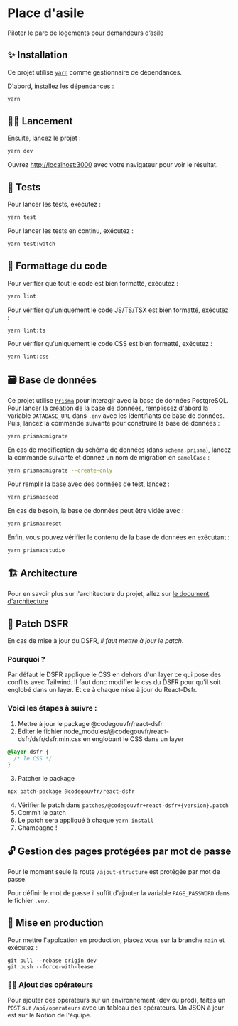 # Place d'asile

Piloter le parc de logements pour demandeurs d’asile

## ✨ Installation

Ce projet utilise [`yarn`](https://yarnpkg.com/) comme gestionnaire de dépendances.

D'abord, installez les dépendances :

```bash
yarn
```

## 👨‍💻 Lancement

Ensuite, lancez le projet :

```bash
yarn dev
```

Ouvrez [http://localhost:3000](http://localhost:3000) avec votre navigateur pour voir le résultat.

## 🧪 Tests

Pour lancer les tests, exécutez :

```bash
yarn test
```

Pour lancer les tests en continu, exécutez :

```bash
yarn test:watch
```

## 🎨 Formattage du code

Pour vérifier que tout le code est bien formatté, exécutez :

```bash
yarn lint
```

Pour vérifier qu'uniquement le code JS/TS/TSX est bien formatté, exécutez :

```bash
yarn lint:ts
```

Pour vérifier qu'uniquement le code CSS est bien formatté, exécutez :

```bash
yarn lint:css
```

## 🗃️ Base de données

Ce projet utilise [`Prisma`](https://www.prisma.io/docs) pour interagir avec la base de données PostgreSQL. Pour lancer la création de la base de données, remplissez d'abord la variable `DATABASE_URL` dans `.env` avec les identifiants de base de données. Puis, lancez la commande suivante pour construire la base de données :

```bash
yarn prisma:migrate
```

En cas de modification du schéma de données (dans `schema.prisma`), lancez la commande suivante et donnez un nom de migration en `camelCase` :

```bash
yarn prisma:migrate --create-only
```

Pour remplir la base avec des données de test, lancez :

```bash
yarn prisma:seed
```

En cas de besoin, la base de données peut être vidée avec :

```bash
yarn prisma:reset
```

Enfin, vous pouvez vérifier le contenu de la base de données en exécutant :

```bash
yarn prisma:studio
```

## 🏗️ Architecture

Pour en savoir plus sur l'architecture du projet, allez sur [le document d'architecture](https://github.com/betagouv/place-asile/blob/dev/docs/architecture.md)

## 💅 Patch DSFR

En cas de mise à jour du DSFR, _il faut mettre à jour le patch_.

### Pourquoi ?

Par défaut le DSFR applique le CSS en dehors d'un layer ce qui pose des conflits avec Tailwind.
Il faut donc modifier le css du DSFR pour qu'il soit englobé dans un layer.
Et ce à chaque mise à jour du React-Dsfr.

### Voici les étapes à suivre :

1. Mettre à jour le package @codegouvfr/react-dsfr
2. Editer le fichier node_modules/@codegouvfr/react-dsfr/dsfr/dsfr.min.css en englobant le CSS dans un layer

```css
@layer dsfr {
  /* le CSS */
}
```

3. Patcher le package

```bash
npx patch-package @codegouvfr/react-dsfr
```

4. Vérifier le patch dans `patches/@codegouvfr+react-dsfr+{version}.patch`
5. Commit le patch
6. Le patch sera appliqué à chaque `yarn install`
7. Champagne !

## 🔓 Gestion des pages protégées par mot de passe

Pour le moment seule la route `/ajout-structure` est protégée par mot de passe.

Pour définir le mot de passe il suffit d'ajouter la variable `PAGE_PASSWORD` dans le fichier `.env`.

## 🚀 Mise en production

Pour mettre l'applcation en production, placez vous sur la branche `main` et exécutez :

```
git pull --rebase origin dev
git push --force-with-lease
```

### 🧑‍🔧 Ajout des opérateurs

Pour ajouter des opérateurs sur un environnement (dev ou prod), faites un `POST` sur `/api/operateurs` avec un tableau des opérateurs. Un JSON à jour est sur le Notion de l'équipe.